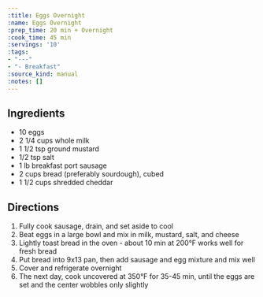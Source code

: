```yaml
---
:title: Eggs Overnight
:name: Eggs Overnight
:prep_time: 20 min + Overnight
:cook_time: 45 min
:servings: '10'
:tags:
- "---"
- "- Breakfast"
:source_kind: manual
:notes: []
---
```


## Ingredients
- 10 eggs
- 2 1/4 cups whole milk
- 1 1/2 tsp ground mustard
- 1/2 tsp salt
- 1 lb breakfast port sausage
- 2 cups bread (preferably sourdough), cubed
- 1 1/2 cups shredded cheddar


## Directions
1. Fully cook sausage, drain, and set aside to cool
2. Beat eggs in a large bowl and mix in milk, mustard, salt, and cheese
3. Lightly toast bread in the oven - about 10 min at 200°F works well for fresh bread
4. Put bread into 9x13 pan, then add sausage and egg mixture and mix well
5. Cover and refrigerate overnight
6. The next day, cook uncovered at 350°F for 35-45 min, until the eggs are set and the center wobbles only slightly
